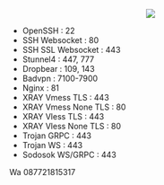 <p align="center">
<img src="https://readme-typing-svg.herokuapp.com?color=%2336BCF7&center=true&vCenter=true&lines=S+C+R+I+P+T++A+R+Y+A++B+L+I+T+A+R" />
</p>

   - OpenSSH                 : 22
   - SSH Websocket           : 80
   - SSH SSL Websocket       : 443
   - Stunnel4                : 447, 777
   - Dropbear                : 109, 143
   - Badvpn                  : 7100-7900
   - Nginx                   : 81
   - XRAY  Vmess TLS         : 443
   - XRAY  Vmess None TLS    : 80
   - XRAY  Vless TLS         : 443
   - XRAY  Vless None TLS    : 80
   - Trojan GRPC             : 443
   - Trojan WS               : 443
   - Sodosok WS/GRPC         : 443

Wa 087721815317
